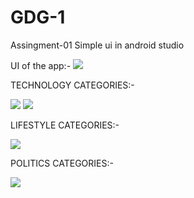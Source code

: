 # GDG-1

Assingment-01
Simple ui in android studio


UI of the app:-
![](screenshot/ui.jpg)

TECHNOLOGY CATEGORIES:-

![](screenshot/technology0.jpeg)
![](screenshot/technology.jpeg)


LIFESTYLE CATEGORIES:-

![](screenshot/lifestyle.jpeg)


POLITICS CATEGORIES:-

![](screenshot/politics.jpeg)
